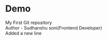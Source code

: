 # Demo

My First Git repository
<br>
Author - Sudhanshu soni(Frontend Developer)
<br>
Added a new line
